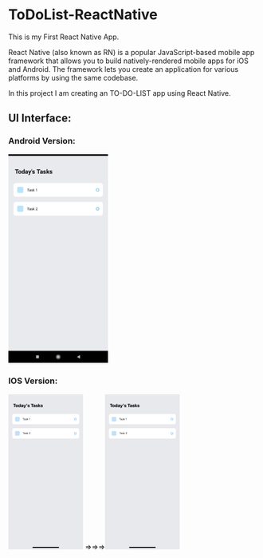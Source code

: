 # ToDoList-ReactNative

This is my First React Native App.

React Native (also known as RN) is a popular JavaScript-based mobile app framework that allows you to build natively-rendered mobile apps for iOS and Android. The framework lets you create an application for various platforms by using the same codebase.

In this project I am creating an TO-DO-LIST app using React Native.

## UI Interface:

### Android Version: 
<img src="https://github.com/MOHIT02082000/ToDoList-ReactNative/blob/master/Android%20Version.jpg" width="200"/>


### IOS Version: 
<img src="https://github.com/MOHIT02082000/ToDoList-ReactNative/blob/master/iOS%20Version.jpg" width="150"/>
=>=>=><img src="https://github.com/MOHIT02082000/ToDoList-ReactNative/blob/master/iOS%20Version.jpg" width="150"/>


